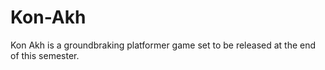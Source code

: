 # Kon-Akh
Kon Akh is a groundbraking platformer game set to be released at the end of this semester.
